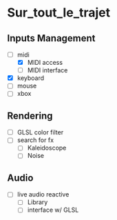 # Sur_tout_le_trajet

## Inputs Management

- [ ] midi
  - [x] MIDI access
  - [ ] MIDI interface
- [x] keyboard
- [ ] mouse
- [ ] xbox

## Rendering

- [ ] GLSL color filter
- [ ] search for fx
  - [ ] Kaleidoscope
  - [ ] Noise

## Audio

- [ ] live audio reactive
  - [ ] Library
  - [ ] interface w/ GLSL
